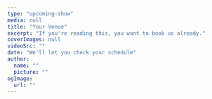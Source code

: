 ```yaml
---
type: "upcoming-show"
media: null
title: "Your Venue"
excerpt: "If you're reading this, you want to book us already."
coverImages: null
videoSrc: ""
date: "We'll let you check your schedule"
author:
  name: ""
  picture: ""
ogImage:
  url: ""
---
```

